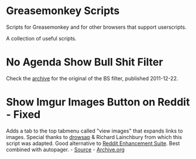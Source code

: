 # Greasemonkey Scripts
Scripts for Greasemonkey and for other browsers that support userscripts.

A collection of useful scripts.

# No Agenda Show Bull Shit Filter
Check the [archive](/archive) for the original of the BS filter, published 2011-12-22.

# Show Imgur Images Button on Reddit - Fixed
Adds a tab to the top tabmenu called "view images" that expands links to images. Special thanks to [drowsap](https://www.reddit.com/r/AskReddit/comments/9ydts/anybody_else_ready_for_another_redditor_picture/c0f0ltr) & Richard Lainchbury from which this script was adapted. Good alternative to [Reddit Enhancement Suite](http://redditenhancementsuite.com/). Best combined with autopager. - [Source](http://userscripts-mirror.org/scripts/show/67729) - [Archive.org](https://web.archive.org/web/20141019170728/http://userscripts-mirror.org/scripts/show/67729)
